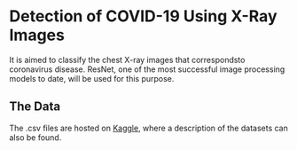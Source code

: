# Detection of COVID-19 Using X-Ray Images

It is aimed to classify the chest X-ray images that correspondsto coronavirus disease.  ResNet, one of the most successful image processing models to date, will be used for this purpose.

## The Data

The .csv files are hosted on [Kaggle](https://www.kaggle.com/praveengovi/coronahack-chest-xraydataset), where a description of the datasets can also be found.
